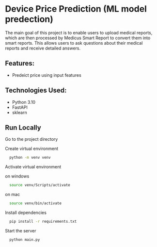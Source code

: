 # Device Price Prediction (ML model predection)

The main goal of this project is to enable users to upload medical reports, which are then processed by Medicus Smart Report to convert them into smart reports. This allows users to ask questions about their medical reports and receive detailed answers.


## Features:
- Predeict price using input features

## Technologies Used:
- Python 3.10
- FastAPI
- sklearn

## Run Locally

Go to the project directory

Create virtual environment

```bash
  python -m venv venv
```

Activate virtual environment

on windows
```bash
  source venv/Scripts/activate
```
on mac
```bash
  source venv/bin/activate
```
Install dependencies

```bash
  pip install -r requirements.txt
```

Start the server

```bash
  python main.py
```

